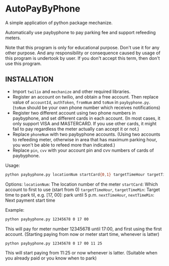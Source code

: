 # AutoPayByPhone

A simple application of python package mechanize.

Automatically use paybyphone to pay parking fee and support refeeding meters.

Note that this program is only for educational purpose. Don't use it for any other purpose. And any responsibility or consequence caused by usage of this program is undertook by user. If you don't accept this term, then don't use this program.

## INSTALLATION

* Import `twilio` and `mechanize` and other required libraries.
* Register an account on twilio, and obtain a free account. Then replace value of `accountId`, `authToken`, `fromNum` and `toNum` in `paybyphone.py`. (`toNum` should be your own phone number which receives notifications)
* Register two different account using two phone numbers in paybyphone, and set different cards in each account. (In most cases, it only support VISA and MASTERCARD. If you use other cards, it might fail to pay regardless the meter actually can accept it or not.) 
* Replace `phoneNum` with two paybyphone accounts. (Using two accounts to refeeding meter, otherwise in area that has maximum parking hour, you won't be able to refeed more than indicated.)
* Replace `pin`, `cvv` with your account pin and cvv numbers of cards of paybyphone.



Usage:
```sh
python paybyphone.py locationNum startCard{0,1} targetTimeHour targetTimeMin [nextTimeHour nextTimeMin]
```

Options:
    `locationNum`: The location number of the meter
    `startCard`: Which account to first to use (start from 0)
    `targetTimeHour`, `targetTimeMin`: Target time to park til, e.g. [17, 00]: park until 5 p.m.
    `nextTimeHour`, `nextTimeMin`: Next payment start time

Example:
```sh
python paybyphone.py 12345678 0 17 00
```
This will pay for meter number 12345678 until 17:00, and first using the first account. (Starting paying from now or meter start time, whenever is latter)
    
```sh
python paybyphone.py 12345678 0 17 00 11 25
```

This will start paying from 11:25 or now whenever is latter. (Suitable when you already paid or you know when to park)
